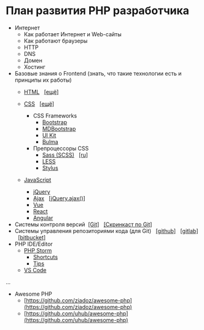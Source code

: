 # План развития PHP разработчика

* Интернет
	* Как работает Интернет и Web-сайты
	* Как работают браузеры
	* HTTP
	* DNS
	* Домен
	* Хостинг
* Базовые знания о Frontend (знать, что такие технологии есть и принципы их работы)
	* [HTML](http://htmlbook.ru/) &nbsp;&nbsp;[[ещё]](https://htmlbase.ru/)
	* [CSS](http://htmlbook.ru/) &nbsp;&nbsp;[[ещё]](https://htmlbase.ru/)
		* CSS Frameworks
			* [Bootstrap](https://getbootstrap.com/)
			* [MDBootstrap](https://mdbootstrap.com/)
			* [UI Kit](http://getuikit.com/)
			* [Bulma](https://bulma.io/)			
		* Препроцессоры CSS
			* [Sass (SCSS)](https://sass-lang.com/) &nbsp;&nbsp;[[ru]](https://sass-scss.ru/)
			* [LESS](http://lesscss.org/)
			* [Stylus](https://stylus-lang.com/)

	* [JavaScript](https://learn.javascript.ru/)
		* [jQuery](https://jquery.com/)
		* [Ajax](https://javascript.ru/ajax/intro) &nbsp;&nbsp;[[jQuery.ajax()]](https://api.jquery.com/jquery.ajax/)
		* [Vue](https://vuejs.org/)
		* [React](https://reactjs.org/)
		* [Angular](https://angular.io/)
* Системы контроля версий &nbsp;[[Git]](https://githowto.com/) &nbsp;&nbsp;[[Скринкаст по Git]](https://www.youtube.com/watch?v=QkY8lXZuiqQ&list=PLDyvV36pndZHkDRik6kKF6gSb0N0W995h)
* Системы управления репозиториями кода (для Git) &nbsp;&nbsp;[[github]](https://github.com/) &nbsp;&nbsp;[[gitlab]](https://gitlab.com/) &nbsp;&nbsp;[[bitbucket]](https://bitbucket.org/)
* PHP IDE/Editor
	* [PHP Storm](https://www.jetbrains.com/phpstorm/)
		* [Shortcuts](https://github.com/mohsenjalalian/awesome-shortcuts/blob/master/phpstorm/phpstorm.md)
		* [Tips](https://phpstorm.tips/tips/)
	* [VS Code](https://code.visualstudio.com/)


...
* Awesome PHP
	* [https://github.com/ziadoz/awesome-php](https://github.com/ziadoz/awesome-php)
	* [https://github.com/uhub/awesome-php](https://github.com/uhub/awesome-php)
